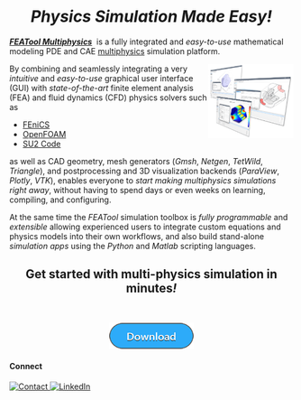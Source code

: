 <h1 align="center"><i><b>Physics Simulation Made Easy!</b></i></h1> 

[<i><b>FEATool Multiphysics</b></i>](https://www.featool.com)&nbsp; is a fully integrated and _easy-to-use_ mathematical modeling PDE and CAE [multiphysics](https://www.featool.com/multiphysics) simulation platform.

<a href="https://www.featool.com/showcase-models">
  <img src="https://github.com/precise-simulation/precise-simulation/blob/7990f467952f544cb992985bcb89b3ff06efc79b/featool-multiphysics-modeling-process-screenshots.png" align="right" width="30%"
       title="Physics and CAE Simulation Made Easy!"/>
</a>

By combining and seamlessly integrating a very _intuitive_ and _easy-to-use_ graphical user interface (GUI) with _state-of-the-art_ finite element analysis (FEA) and fluid dynamics (CFD) physics solvers such as

- [FEniCS](https://www.featool.com/tutorial/2017/06/16/python-multiphysics-and-fea-simulations-with-fenics-and-featool)
- [OpenFOAM](https://www.featool.com/tutorial/2021/05/03/easy-openfoam-gui)
- [SU2 Code](https://www.featool.com/doc/su2.html)

as well as CAD geometry, mesh generators (_Gmsh_, _Netgen_, _TetWild_, _Triangle_), and postprocessing and 3D visualization backends (_ParaView_, _Plotly_, _VTK_), enables everyone to _start making multiphysics simulations right away_, without having to spend days or even weeks on learning, compiling, and configuring.

At the same time the _FEATool_ simulation toolbox is _fully programmable_ and _extensible_ allowing experienced users to integrate custom equations and physics models into their own workflows, and also build stand-alone _simulation apps_ using the _Python_ and _Matlab_ scripting languages.

<h2 align="center">Get started with multi-physics simulation in minutes<i>!</i></h2>
<br>

<p align="center">
  <a href="https://www.featool.com/download" target="_blank"><img src="https://github.com/precise-simulation/precise-simulation/blob/main/featool-multiphysics-download.png" alt="Download FEATool Multiphysics" title="Download and try FEATool Multiphysics today!" style="max-width:50%"></a>
</p>


#### Connect
<p>
  <a href="https://www.featool.com/about#contact">
    <img alt="Contact" src="https://img.shields.io/badge/-Contact-9cf?&style=for-the-badge&logo=GMail&logoColor=white" title="Contact Precise Simulation"/>
  </a>
  <a href="https://www.linkedin.com/company/featool-multiphysics-page">
    <img alt="LinkedIn" src="https://img.shields.io/badge/Linked-In-blue?style=for-the-badge" title="Follow Precise Simulation on LinkedIn"/>
  </a>
</p>
